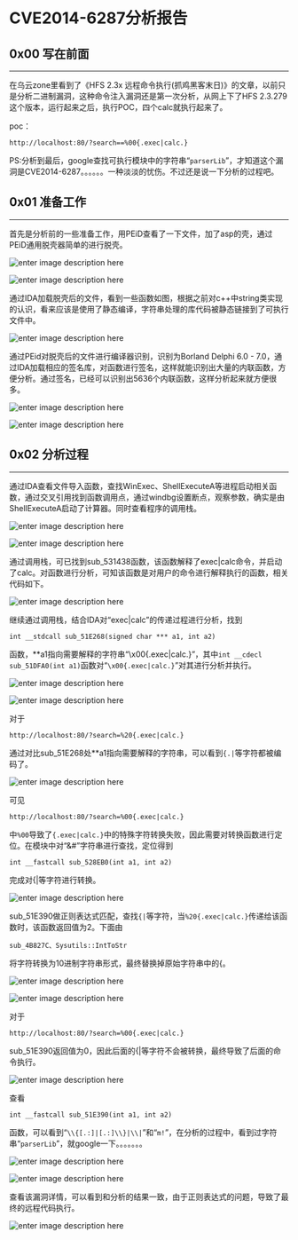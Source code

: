 # CVE2014-6287分析报告

0x00 写在前面
---------

* * *

在乌云zone里看到了《HFS 2.3x 远程命令执行(抓鸡黑客末日)》的文章，以前只是分析二进制漏洞，这种命令注入漏洞还是第一次分析，从网上下了HFS 2.3.279这个版本，运行起来之后，执行POC，四个calc就执行起来了。

poc：

```
http://localhost:80/?search==%00{.exec|calc.}

```

PS:分析到最后，google查找可执行模块中的字符串“`parserLib`”，才知道这个漏洞是CVE2014-6287。。。。。。一种淡淡的忧伤。不过还是说一下分析的过程吧。

0x01 准备工作
---------

* * *

首先是分析前的一些准备工作，用PEiD查看了一下文件，加了asp的壳，通过PEiD通用脱壳器简单的进行脱壳。

![enter image description here](http://drops.javaweb.org/uploads/images/be8d6e9e9df1343c08e512919420367a8821f73c.jpg)

![enter image description here](http://drops.javaweb.org/uploads/images/cd6c2afd131967e5369577cbeaa0daf2807cdbb5.jpg)

通过IDA加载脱壳后的文件，看到一些函数如图，根据之前对c++中string类实现的认识，看来应该是使用了静态编译，字符串处理的库代码被静态链接到了可执行文件中。

![enter image description here](http://drops.javaweb.org/uploads/images/262d1f121809e1bfcb94ea646cd6986b56da406f.jpg)

通过PEid对脱壳后的文件进行编译器识别，识别为Borland Delphi 6.0 - 7.0，通过IDA加载相应的签名库，对函数进行签名，这样就能识别出大量的内联函数，方便分析。通过签名，已经可以识别出5636个内联函数，这样分析起来就方便很多。

![enter image description here](http://drops.javaweb.org/uploads/images/af5de85a60d179cd83a7fe175802cf6399a950b7.jpg)

![enter image description here](http://drops.javaweb.org/uploads/images/c86f68818a921bc9424fa24a858e4be8bc28a672.jpg)

0x02 分析过程
---------

* * *

通过IDA查看文件导入函数，查找WinExec、ShellExecuteA等进程启动相关函数，通过交叉引用找到函数调用点，通过windbg设置断点，观察参数，确实是由ShellExecuteA启动了计算器。同时查看程序的调用栈。

![enter image description here](http://drops.javaweb.org/uploads/images/5befaf780a5b3d703813e2f840f9b2dba0333316.jpg)

![enter image description here](http://drops.javaweb.org/uploads/images/30114683a9f246e4efa6a71962adabe8a7d035ea.jpg)

通过调用栈，可已找到sub_531438函数，该函数解释了exec|calc命令，并启动了calc。对函数进行分析，可知该函数是对用户的命令进行解释执行的函数，相关代码如下。

![enter image description here](http://drops.javaweb.org/uploads/images/facabe74aa413799c1c1ae877f7da4a6ae728ba4.jpg)

继续通过调用栈，结合IDA对“exec|calc”的传递过程进行分析，找到

```
int __stdcall sub_51E268(signed char *** a1, int a2)

```

函数，**a1指向需要解释的字符串“\x00{.exec|calc.}”，其中`int __cdecl sub_51DFA0(int a1)`函数对“`\x00{.exec|calc.}`”对其进行分析并执行。

![enter image description here](http://drops.javaweb.org/uploads/images/01364b50e27ab48035166b3e887be9e5bf21214a.jpg)

![enter image description here](http://drops.javaweb.org/uploads/images/edff9df227680a5fa7cf82a46ce22cffe7708816.jpg)

对于

```
http://localhost:80/?search=%20{.exec|calc.}

```

通过对比sub_51E268处**a1指向需要解释的字符串，可以看到`{.|`等字符都被编码了。

![enter image description here](http://drops.javaweb.org/uploads/images/3e79ff59036bfafa62c6370343cb0790121b19ee.jpg)

可见

```
http://localhost:80/?search=%00{.exec|calc.}

```

中`%00`导致了`{.exec|calc.}`中的特殊字符转换失败，因此需要对转换函数进行定位。在模块中对“&#”字符串进行查找，定位得到

```
int __fastcall sub_528EB0(int a1, int a2)

```

完成对{|等字符进行转换。

![enter image description here](http://drops.javaweb.org/uploads/images/d2d405e16006cfde81c3f849fc0e2bac6729bc68.jpg)

sub_51E390做正则表达式匹配，查找`{|`等字符，当`%20{.exec|calc.}`传递给该函数时，该函数返回值为2。下面由

```
sub_4B827C、Sysutils::IntToStr

```

将字符转换为10进制字符串形式，最终替换掉原始字符串中的{。

![enter image description here](http://drops.javaweb.org/uploads/images/de98ecc79552878f61d02a278b6708ecddd2a587.jpg)

![enter image description here](http://drops.javaweb.org/uploads/images/637d7a793b3784f7b54b075c7afde8bfcf03674b.jpg)

对于

```
http://localhost:80/?search=%00{.exec|calc.}

```

sub_51E390返回值为0，因此后面的{|等字符不会被转换，最终导致了后面的命令执行。

![enter image description here](http://drops.javaweb.org/uploads/images/796dabc65bf42e23f477331644c242090ff23b05.jpg)

查看

```
int __fastcall sub_51E390(int a1, int a2)

```

函数，可以看到“`\\{[.:]|[.:]\\}|\\|`”和“`m!`”，在分析的过程中，看到过字符串“`parserLib`”，就google一下。。。。。。。

![enter image description here](http://drops.javaweb.org/uploads/images/e9fe45ccf88dda05aa3dae577e1bef975c051311.jpg)

![enter image description here](http://drops.javaweb.org/uploads/images/4c269cb392dedf51a39caac6c18aa7410797419f.jpg)

查看该漏洞详情，可以看到和分析的结果一致，由于正则表达式的问题，导致了最终的远程代码执行。

![enter image description here](http://drops.javaweb.org/uploads/images/8075fb0915a6d6fe35875341627ad7712f96e26e.jpg)